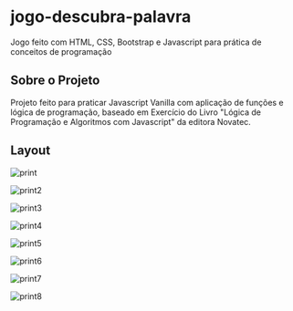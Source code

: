 # jogo-descubra-palavra
Jogo feito com HTML, CSS, Bootstrap e Javascript para prática de conceitos de programação


## Sobre o Projeto
 Projeto feito para praticar Javascript Vanilla com aplicação de funções e lógica de programação, baseado em Exercício do Livro "Lógica de Programação e Algoritmos com Javascript" da editora Novatec.
 
 ## Layout 
 
 ![print](https://github.com/ivanlima096/jogo-descubra-palavra/assets/112594906/cb1e9ecc-d767-4c56-a166-d62b13f7cbe9)
 
![print2](https://github.com/ivanlima096/jogo-descubra-palavra/assets/112594906/166e61c7-103b-4ef2-9c42-656f4576d436)

 ![print3](https://github.com/ivanlima096/jogo-descubra-palavra/assets/112594906/22764f2b-a6bd-418d-a310-a618d97aa3e5)

![print4](https://github.com/ivanlima096/jogo-descubra-palavra/assets/112594906/609967e0-cd83-403e-aad9-8de1a8ab9911)

![print5](https://github.com/ivanlima096/jogo-descubra-palavra/assets/112594906/d2f17e07-e929-42ba-a389-ae01db3d65f3)

![print6](https://github.com/ivanlima096/jogo-descubra-palavra/assets/112594906/61d91f62-0c8a-4939-a78c-24b494fbd7f5)

![print7](https://github.com/ivanlima096/jogo-descubra-palavra/assets/112594906/0b895ba2-3d97-4c11-823d-a44c2dd48b75)

![print8](https://github.com/ivanlima096/jogo-descubra-palavra/assets/112594906/a820d3a7-256f-4f53-8073-016d7c292cf0)
